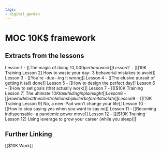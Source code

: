 ```yaml
---
tags: 
- digital_garden
---
```

# MOC 10K$ framework

## Extracts from the lessons
Lesson 1 - [[The magic of doing $10,000 per hour work]]
Lesson 2 - [[[$10K Training Lesson 2] How to waste your day- 3 behavorial mistakes to avoid]]
Lesson 3 - [[You're -due--ing it wrong]]
Lesson 4 - [[The elusive pursuit of getting it (all) done]]
Lesson 5 - [[How to design the perfect day]]
Lesson 6 - [[How to set goals (that actually work)]]
Lesson 7 - [[[$10K Training Lesson 7] The ultimate $10K task hiding in plain sight]]
Lesson 8 - [[How to detect the silent relationship killer before its too late]]
Lesson 9 - [[[$10K Training Lesson 9] No, a new iPad won't change your life]]
Lesson 10 - [[How to stop saying yes when you want to say no]]
Lesson 11 - [[Becoming indispensable- a pandemic power move]]
Lesson 12 - [[[$10K Training Lesson 12] Using leverage to grow your career (while you sleep)]]

## Further Linking
[[$10K Work]]